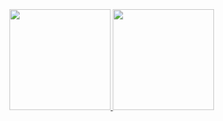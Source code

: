 <div>
<a href="https://github.com/iAmancio">
<img height="180em" src="https://github-readme-stats.vercel.app/api/top-langs/?username=iAmancio&layout=compact&langs_count=7&theme=dracula"/>
<img height="180em" src="https://github-readme-stats.vercel.app/api?username=iAmancio&show_icons=true&theme=dracula&include_all_commits=true&count_private=true"/>
</div>
